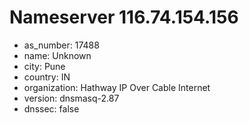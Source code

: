 # Nameserver 116.74.154.156

* as_number: 17488
* name: Unknown
* city: Pune
* country: IN
* organization: Hathway IP Over Cable Internet
* version: dnsmasq-2.87
* dnssec: false
